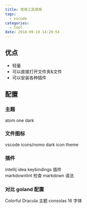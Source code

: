 ```yaml
---
title: 常用工具使用
tags:
  - vscode
categories:
  - tool
date: 2018-09-19 14:29:54
---
```


## 优点

- 轻量
- 可以直接打开文件夹&文件
- 可以安装各种插件

## 配置

### 主题

atom one dark

### 文件图标

vscode icons/nomo dark icon theme

### 插件

intellij idea keybindings 插件  
markdownlint 检查 markdown 语法

### 对比 goland 配置

Colorful Dracula 主题
consolas 16 字体
